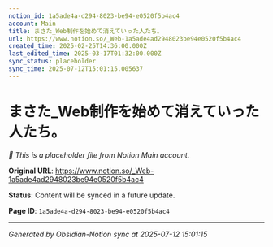 ```yaml
---
notion_id: 1a5ade4a-d294-8023-be94-e0520f5b4ac4
account: Main
title: まさた_Web制作を始めて消えていった人たち。
url: https://www.notion.so/_Web-1a5ade4ad2948023be94e0520f5b4ac4
created_time: 2025-02-25T14:36:00.000Z
last_edited_time: 2025-03-17T01:32:00.000Z
sync_status: placeholder
sync_time: 2025-07-12T15:01:15.005637
---
```


# まさた_Web制作を始めて消えていった人たち。

*🔄 This is a placeholder file from Notion Main account.*

**Original URL**: https://www.notion.so/_Web-1a5ade4ad2948023be94e0520f5b4ac4

**Status**: Content will be synced in a future update.

**Page ID**: `1a5ade4a-d294-8023-be94-e0520f5b4ac4`

---

*Generated by Obsidian-Notion sync at 2025-07-12 15:01:15*
